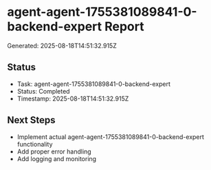 # agent-agent-1755381089841-0-backend-expert Report

Generated: 2025-08-18T14:51:32.915Z

## Status
- Task: agent-agent-1755381089841-0-backend-expert
- Status: Completed
- Timestamp: 2025-08-18T14:51:32.915Z

## Next Steps
- Implement actual agent-agent-1755381089841-0-backend-expert functionality
- Add proper error handling
- Add logging and monitoring
